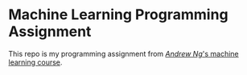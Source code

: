 # Machine Learning Programming Assignment
This repo is my programming assignment from [*Andrew Ng*'s machine learning course](https://www.coursera.org/learn/machine-learning/).